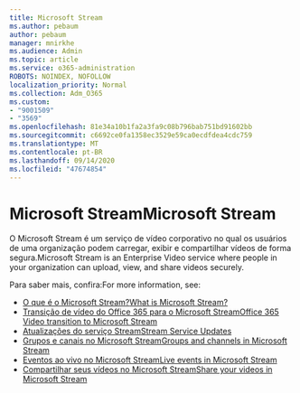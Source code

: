 ```yaml
---
title: Microsoft Stream
ms.author: pebaum
author: pebaum
manager: mnirkhe
ms.audience: Admin
ms.topic: article
ms.service: o365-administration
ROBOTS: NOINDEX, NOFOLLOW
localization_priority: Normal
ms.collection: Adm_O365
ms.custom:
- "9001509"
- "3569"
ms.openlocfilehash: 81e34a10b1fa2a3fa9c08b796bab751bd91602bb
ms.sourcegitcommit: c6692ce0fa1358ec3529e59ca0ecdfdea4cdc759
ms.translationtype: MT
ms.contentlocale: pt-BR
ms.lasthandoff: 09/14/2020
ms.locfileid: "47674854"
---
```

# <a name="microsoft-stream"></a><span data-ttu-id="b3b5e-102">Microsoft Stream</span><span class="sxs-lookup"><span data-stu-id="b3b5e-102">Microsoft Stream</span></span>

<span data-ttu-id="b3b5e-103">O Microsoft Stream é um serviço de vídeo corporativo no qual os usuários de uma organização podem carregar, exibir e compartilhar vídeos de forma segura.</span><span class="sxs-lookup"><span data-stu-id="b3b5e-103">Microsoft Stream is an Enterprise Video service where people in your organization can upload, view, and share videos securely.</span></span> 

<span data-ttu-id="b3b5e-104">Para saber mais, confira:</span><span class="sxs-lookup"><span data-stu-id="b3b5e-104">For more information, see:</span></span>

- [<span data-ttu-id="b3b5e-105">O que é o Microsoft Stream?</span><span class="sxs-lookup"><span data-stu-id="b3b5e-105">What is Microsoft Stream?</span></span>](https://docs.microsoft.com/stream/overview)
- [<span data-ttu-id="b3b5e-106">Transição de vídeo do Office 365 para o Microsoft Stream</span><span class="sxs-lookup"><span data-stu-id="b3b5e-106">Office 365 Video transition to Microsoft Stream</span></span>](https://docs.microsoft.com/stream/migrate-from-office-365)
- [<span data-ttu-id="b3b5e-107">Atualizações do serviço Stream</span><span class="sxs-lookup"><span data-stu-id="b3b5e-107">Stream Service Updates</span></span>](https://techcommunity.microsoft.com/t5/microsoft-stream-service-updates/bd-p/StreamAnnouncements)
- [<span data-ttu-id="b3b5e-108">Grupos e canais no Microsoft Stream</span><span class="sxs-lookup"><span data-stu-id="b3b5e-108">Groups and channels in Microsoft Stream</span></span>](https://docs.microsoft.com/stream/groups-channels-organization)
- [<span data-ttu-id="b3b5e-109">Eventos ao vivo no Microsoft Stream</span><span class="sxs-lookup"><span data-stu-id="b3b5e-109">Live events in Microsoft Stream</span></span>](https://docs.microsoft.com/stream/live-event-overview)
- [<span data-ttu-id="b3b5e-110">Compartilhar seus vídeos no Microsoft Stream</span><span class="sxs-lookup"><span data-stu-id="b3b5e-110">Share your videos in Microsoft Stream</span></span>](https://docs.microsoft.com/stream/portal-share-video)

